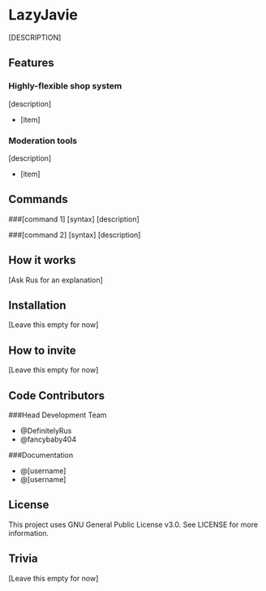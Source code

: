 # LazyJavie
 [DESCRIPTION]

## Features
### Highly-flexible shop system
[description]
- [item]

### Moderation tools
[description]
- [item]

## Commands
###[command 1]
	[syntax]
[description]

###[command 2]
	[syntax]
[description]
    
## How it works
[Ask Rus for an explanation]
 
## Installation
[Leave this empty for now]
 
## How to invite
[Leave this empty for now]
 
## Code Contributors
###Head Development Team
- @DefinitelyRus
- @fancybaby404

###Documentation
- @[username]
- @[username]

## License
This project uses GNU General Public License v3.0. See LICENSE for more information.
 
## Trivia
[Leave this empty for now]